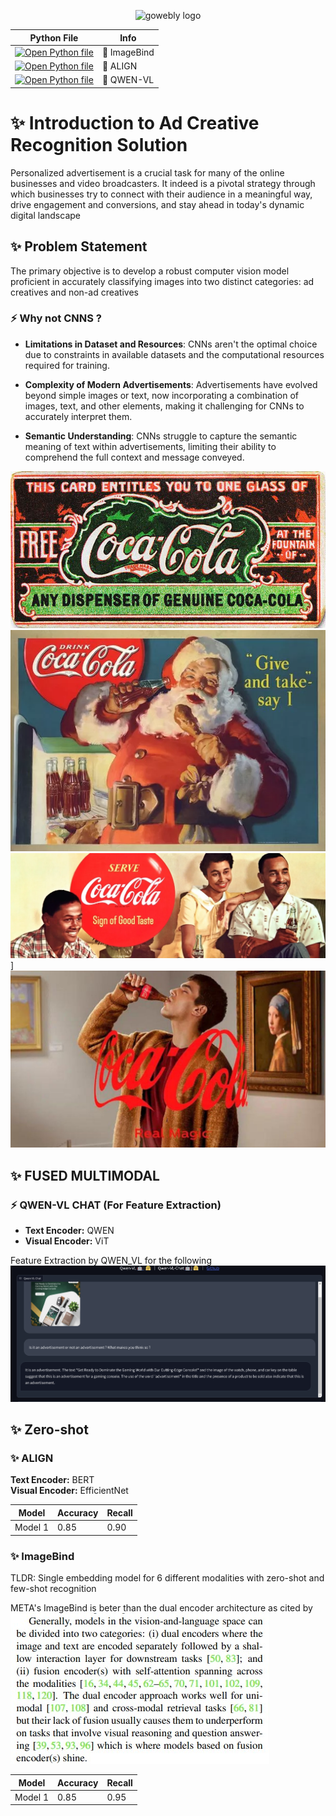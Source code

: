 <div align="center">



<img width="196px" alt="gowebly logo" src="https://w7.pngwing.com/pngs/166/483/png-transparent-chicken-cartoon-google-s-computer-file-cute-chick-cartoon-clip-free-cartoon-character-free-logo-design-template-animals-thumbnail.png"></a>

<a name="readme-top"></a>
</div>



<div align="center">

<table>
  <thead>
    <tr>
      <th>Python File</th>
      <th>Info</th>
    </tr>
  </thead>
  <tbody>
    <tr>
      <td><a href="Zero_Shot/ImageBind/Zocket_ImageBind.py"><img alt="Open Python file" height="50" src="https://www.svgrepo.com/show/331553/python-package-index.svg" width="50"/></a></td>
      <td>🌋 ImageBind</td>
    </tr>
    <tr>
      <td><a href="Zero_Shot/ALIGN/Align_myself.py"><img alt="Open Python file" height="50" src="https://www.svgrepo.com/show/331553/python-package-index.svg" width="50"/></a></td>
      <td>🌋 ALIGN</td>
    </tr>
    <tr>
      <td><a href="Zero_Shot/ImageBind/Zocket_ImageBind.py"><img alt="Open Python file" height="50" src="https://www.svgrepo.com/show/331553/python-package-index.svg" width="50"/></a></td>
      <td>🌋 QWEN-VL</td>
    </tr>
  </tbody>
</table>

</div>



# ✨ Introduction to Ad Creative Recognition Solution


Personalized advertisement is a crucial task for many of the online businesses and video broadcasters. It indeed is a pivotal strategy through which businesses try to connect with their audience in a meaningful way, drive engagement and conversions, and stay ahead in today's dynamic digital landscape


## ✨ Problem Statement
The primary objective is to develop a robust computer vision model proficient 
in accurately classifying images into two distinct categories: ad creatives and non-ad creatives



### ⚡️ Why not CNNS ?
- **Limitations in Dataset and Resources**: CNNs aren't the optimal choice due to constraints in available datasets and the computational resources required for training.

- **Complexity of Modern Advertisements**: Advertisements have evolved beyond simple images or text, now incorporating a combination of images, text, and other elements, making it challenging for CNNs to accurately interpret them.

- **Semantic Understanding**: CNNs struggle to capture the semantic meaning of text within advertisements, limiting their ability to comprehend the full context and message conveyed.


![alt text](Images/img.png)
![alt text](Images/img_2.png)
![alt text](Images/img_3.png)]
![alt text](Images/img_4.png)


## ️✨️ FUSED MULTIMODAL 

### ⚡ QWEN-VL CHAT (For Feature Extraction)
- **Text Encoder:** QWEN  
- **Visual Encoder:** ViT  


Feature Extraction by QWEN_VL for the following
![alt text](Images/QWEN_VL.png)

## ✨ Zero-shot

### ✨ ALIGN 
**Text Encoder:** BERT  
**Visual Encoder:** EfficientNet  

| Model        | Accuracy | Recall |
|--------------|----------|--------|
| Model 1      | 0.85     | 0.90   |


### ✨ ImageBind 
TLDR: Single embedding model for 6 different modalities with zero-shot and few-shot recognition

META's ImageBind is beter than the dual encoder architecture as cited by 
![alt text](Images/paper.jpeg)


| Model        | Accuracy | Recall |
|--------------|----------|--------|
| Model 1      | 0.85     | 0.95   |
